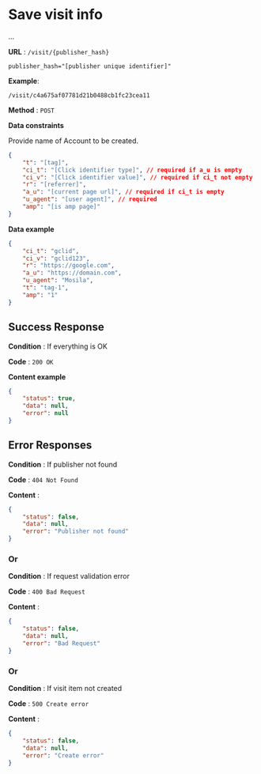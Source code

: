 # Save visit info

...

**URL** : `/visit/{publisher_hash}`
```
publisher_hash="[publisher unique identifier]"
```
**Example**:
```
/visit/c4a675af07781d21b0488cb1fc23cea11
```

**Method** : `POST`

**Data constraints**

Provide name of Account to be created.

```json
{
    "t": "[tag]",
    "ci_t": "[Click identifier type]", // required if a_u is empty
    "ci_v": "[Click identifier value]", // required if ci_t not empty
    "r": "[referrer]",
    "a_u": "[current page url]", // required if ci_t is empty
    "u_agent": "[user agent]", // required
    "amp": "[is amp page]"
}
```

**Data example**

```json
{
    "ci_t": "gclid",
    "ci_v": "gclid123",
    "r": "https://google.com",
    "a_u": "https://domain.com",
    "u_agent": "Mosila",
    "t": "tag-1",
    "amp": "1"
}
```

## Success Response

**Condition** : If everything is OK

**Code** : `200 OK`

**Content example**

```json
{
    "status": true,
    "data": null,
    "error": null
}
```

## Error Responses

**Condition** : If publisher not found

**Code** : `404 Not Found`

**Content** : 
```json
{
    "status": false,
    "data": null,
    "error": "Publisher not found"
}
```

### Or

**Condition** : If request validation error

**Code** : `400 Bad Request`

**Content** : 
```json
{
    "status": false,
    "data": null,
    "error": "Bad Request"
}
```

### Or

**Condition** : If visit item not created

**Code** : `500 Create error`

**Content** : 
```json
{
    "status": false,
    "data": null,
    "error": "Create error"
}
```
